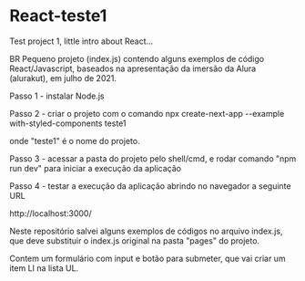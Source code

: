 # React-teste1
Test project 1, little intro about React... 

BR
Pequeno projeto (index.js) contendo alguns exemplos de código React/Javascript, baseados na apresentação da imersão da Alura (alurakut), em julho de 2021.

Passo 1 - instalar Node.js

Passo 2 - criar o projeto com o comando
npx create-next-app --example with-styled-components teste1

onde "teste1" é o nome do projeto.

Passo 3 - acessar a pasta do projeto pelo shell/cmd, e rodar comando "npm run dev" para iniciar a execução da aplicação

Passo 4 - testar a execução da aplicação abrindo no navegador a seguinte URL

http://localhost:3000/


Neste repositório salvei alguns exemplos de códigos no arquivo index.js, que deve substituir o index.js original na pasta "pages" do projeto.

Contem um formulário com input e botão para submeter, que vai criar um item LI na lista UL.
